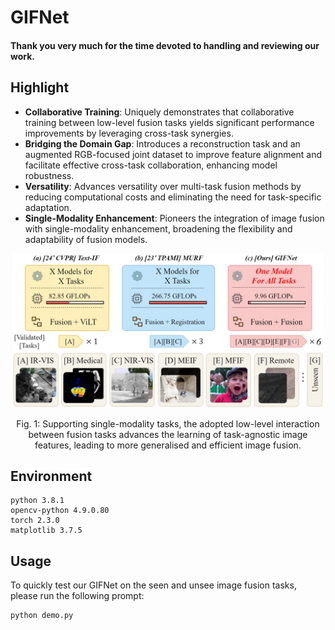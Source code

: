 # GIFNet

#### Thank you very much for the time devoted to handling and reviewing our work.

## Highlight

- **Collaborative Training**: Uniquely demonstrates that collaborative training between low-level fusion tasks yields significant performance improvements by leveraging cross-task synergies.
- **Bridging the Domain Gap**: Introduces a reconstruction task and an augmented RGB-focused joint dataset to improve feature alignment and facilitate effective cross-task collaboration, enhancing model robustness.
- **Versatility**: Advances versatility over multi-task fusion methods by reducing computational costs and eliminating the need for task-specific adaptation.
- **Single-Modality Enhancement**: Pioneers the integration of image fusion with single-modality enhancement, broadening the flexibility and adaptability of fusion models.

<div align="center">
  <img src="images/fig1_11_22.jpg" width="500px" />
  <p>Fig. 1: Supporting single-modality tasks, the adopted low-level interaction between fusion tasks advances the learning of task-agnostic image features, leading to more generalised and efficient image fusion. </p>
</div>

## Environment
```
python 3.8.1
opencv-python 4.9.0.80
torch 2.3.0
matplotlib 3.7.5
```

## Usage
To quickly test our GIFNet on the seen and unsee image fusion tasks, please run the following prompt:

```
python demo.py
```
